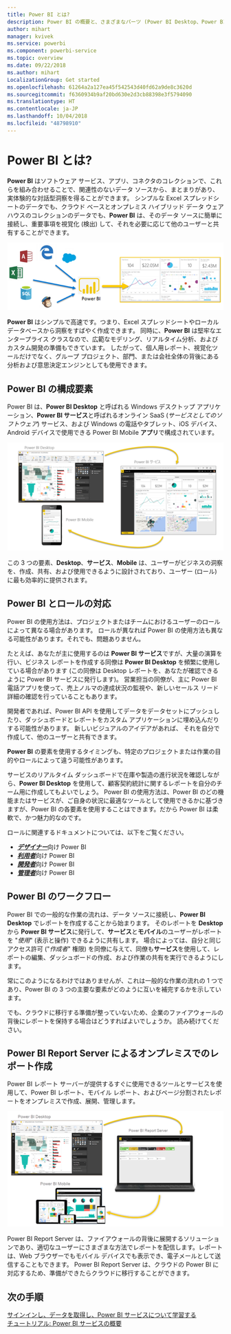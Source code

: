 ```yaml
---
title: Power BI とは?
description: Power BI の概要と、さまざまなパーツ (Power BI Desktop、Power BI サービス、Power BI モバイル、Report Server、Power BI Embedded) がどのように組み合わさっているか。
author: mihart
manager: kvivek
ms.service: powerbi
ms.component: powerbi-service
ms.topic: overview
ms.date: 09/22/2018
ms.author: mihart
LocalizationGroup: Get started
ms.openlocfilehash: 61264a2a127ea45f542543d40fd62a9de8c3620d
ms.sourcegitcommit: f6360934b9af20bd630e2d3cb88398e3f5794090
ms.translationtype: HT
ms.contentlocale: ja-JP
ms.lasthandoff: 10/04/2018
ms.locfileid: "48798910"
---
```

# <a name="what-is-power-bi"></a>Power BI とは?
**Power BI** はソフトウェア サービス、アプリ、コネクタのコレクションで、これらを組み合わせることで、関連性のないデータ ソースから、まとまりがあり、実体験的な対話型洞察を得ることができます。 シンプルな Excel スプレッドシートのデータでも、クラウド ベースとオンプレミス ハイブリッド データ ウェアハウスのコレクションのデータでも、**Power BI** は、そのデータ ソースに簡単に接続し、重要事項を視覚化 (検出) して、それを必要に応じて他のユーザーと共有することができます。

![Power BI 用の入力ソースを示す図](media/power-bi-overview/power-bi-input-new.png)

**Power BI** はシンプルで高速です。つまり、Excel スプレッドシートやローカル データベースから洞察をすばやく作成できます。 同時に、**Power BI** は堅牢なエンタープライス クラスなので、広範なモデリング、リアルタイム分析、およびカスタム開発の準備もできています。 したがって、個人用レポート、視覚化ツールだけでなく、グループ プロジェクト、部門、または会社全体の背後にある分析および意思決定エンジンとしても使用できます。

## <a name="the-parts-of-power-bi"></a>Power BI の構成要素
Power BI は、**Power BI Desktop** と呼ばれる Windows デスクトップ アプリケーション、**Power BI サービス**と呼ばれるオンライン SaaS (*サービスとしてのソフトウェア*) サービス、および Windows の電話やタブレット、iOS デバイス、Android デバイスで使用できる Power BI Mobile **アプリ**で構成されています。

![Power BI Desktop、サービス、モバイル](media/power-bi-overview/power-bi-blocks.png)

この 3 つの要素、**Desktop**、**サービス**、**Mobile** は、ユーザーがビジネスの洞察を、作成、共有、および使用できるように設計されており、ユーザー (ロール) に最も効率的に提供されます。

## <a name="how-power-bi-matches-your-role"></a>Power BI とロールの対応
Power BI の使用方法は、プロジェクトまたはチームにおけるユーザーのロールによって異なる場合があります。 ロールが異なれば Power BI の使用方法も異なる可能性があります。それでも、問題ありません。

たとえば、あなたが主に使用するのは **Power BI サービス**ですが、大量の演算を行い、ビジネス レポートを作成する同僚は **Power BI Desktop** を頻繁に使用している場合があります (この同僚は Desktop レポートを、あなたが確認できるように Power BI サービスに発行します)。 営業担当の同僚が、主に Power BI 電話アプリを使って、売上ノルマの達成状況の監視や、新しいセールス リード詳細の確認を行っていることもあります。

開発者であれば、Power BI API を使用してデータをデータセットにプッシュしたり、ダッシュボードとレポートをカスタム アプリケーションに埋め込んだりする可能性があります。 新しいビジュアルのアイデアがあれば、 それを自分で作成して、他のユーザーと共有できます。  

**Power BI** の要素を使用するタイミングも、特定のプロジェクトまたは作業の目的やロールによって違う可能性があります。

サービスのリアルタイム ダッシュボードで在庫や製造の進行状況を確認しながら、**Power BI Desktop** を使用して、顧客契約統計に関するレポートを自分のチーム用に作成してもよいでしょう。 Power BI の使用方法は、Power BI のどの機能またはサービスが、ご自身の状況に最適なツールとして使用できるかに基づきますが、Power BI の各要素を使用することはできます。だから Power BI は柔軟で、かつ魅力的なのです。

ロールに関連するドキュメントについては、以下をご覧ください。
- [***デザイナー***](desktop-what-is-desktop.md)向け Power BI
- [***利用者***](consumer/end-user-consumer.md)向け Power BI
- [***開発者***](developer/what-can-you-do.md)向け Power BI
- [***管理者***](service-admin-administering-power-bi-in-your-organization.md)向け Power BI

## <a name="the-flow-of-work-in-power-bi"></a>Power BI のワークフロー
Power BI での一般的な作業の流れは、データ ソースに接続し、**Power BI Desktop** でレポートを作成することから始まります。 そのレポートを **Desktop** から **Power BI サービス**に発行して、**サービス**と**モバイル**のユーザーがレポートを "*使用*" (表示と操作) できるように共有します。
場合によっては、自分と同じアクセス許可 ("*作成者*" 権限) を同僚に与えて、同僚も**サービス**を使用して、レポートの編集、ダッシュボードの作成、および作業の共有を実行できるようにします。

常にこのようになるわけではありませんが、これは一般的な作業の流れの 1 つであり、Power BI の 3 つの主要な要素がどのように互いを補完するかを示しています。

でも、クラウドに移行する準備が整っていないため、企業のファイアウォールの背後にレポートを保持する場合はどうすればよいでしょうか。  読み続けてください。

## <a name="on-premises-reporting-with-power-bi-report-server"></a>Power BI Report Server によるオンプレミスでのレポート作成
Power BI レポート サーバーが提供するすぐに使用できるツールとサービスを使用して、Power BI レポート、モバイル レポート、およびページ分割されたレポートをオンプレミスで作成、展開、管理します。

![オンプレミス用の図](media/power-bi-overview/power-bi-report-server2.png)

Power BI Report Server は、ファイアウォールの背後に展開するソリューションであり、適切なユーザーにさまざまな方法でレポートを配信します。レポートは、Web ブラウザーでもモバイル デバイスでも表示でき、電子メールとして送信することもできます。 Power BI Report Server は、クラウドの Power BI に対応するため、準備ができたらクラウドに移行することができます。

## <a name="next-steps"></a>次の手順
[サインインし、データを取得し、Power BI サービスについて学習する](service-the-new-power-bi-experience.md)   
[チュートリアル: Power BI サービスの概要](service-get-started.md)
